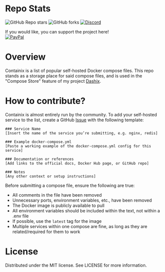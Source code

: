 # Repo Stats
![GitHub Repo stars](https://img.shields.io/github/stars/LukeGus/Containix?style=flat&label=Stars)
![GitHub forks](https://img.shields.io/github/forks/LukeGus/Containix?style=flat&label=Forks)
<a href="https://discord.gg/jVQGdvHDrf"><img alt="Discord" src="https://img.shields.io/discord/1347374268253470720"></a>

If you would like, you can support the project here!\
[![PayPal](https://img.shields.io/badge/PayPal-00457C?style=for-the-badge&logo=paypal&logoColor=white)](https://paypal.me/LukeGustafson803)

# Overview
Containix is a list of popular self-hosted Docker compose files. This repo stands as a storage place for said compose files, and is used in the "Compose Store" feature of my project [Dashix]("https://dashix.dev").

# How to contribute?

Containix is almost entirely run by the community. To add your self-hosted service to the list, create a GitHub [Issue]("https://github.com/LukeGus/Containix/issues") with the following template:
```
### Service Name
[Insert the name of the service you’re submitting, e.g. nginx, redis]

### Example docker-compose.yml
[Paste a working example of the docker-compose.yml config for this service]

### Documentation or references
[Add links to the official docs, Docker Hub page, or GitHub repo]

### Notes
[Any other context or setup instructions]
```
Before submitting a compose file, ensure the following are true:
- All comments in the file have been removed
- Unnecessary ports, environment variables, etc., have been removed
- The Docker image is publicly available to pull
- All environment variables should be included within the text, not within a .env file
- If possible, use the `latest` tag for the image
- Multiple services within one compose are fine, as long as they are related/required for them to work

# License
Distributed under the MIT license. See LICENSE for more information.
